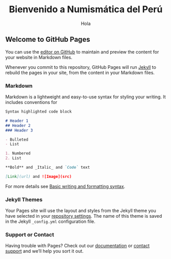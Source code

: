 <!DOCTYPE html>
<html>
<head>
	<meta charset="utf-5">
	<title>Numismática Perú</title>
	<meta name="author" content="Josue">
	<link rel="icon" sizes="192x192" href="https://raw.githubusercontent.com/JosueMejia01/numismatica-peru/main/machu-picchu.ico">
</head>
  <body><center><h1 id="element-1">Bienvenido a Numismática del Perú</h1>
  	<p>Hola</p>
  </center>  
</body>
</html>

## Welcome to GitHub Pages

You can use the [editor on GitHub](https://github.com/JosueMejia01/numismatica-peru/edit/main/docs/index.md) to maintain and preview the content for your website in Markdown files.

Whenever you commit to this repository, GitHub Pages will run [Jekyll](https://jekyllrb.com/) to rebuild the pages in your site, from the content in your Markdown files.

### Markdown

Markdown is a lightweight and easy-to-use syntax for styling your writing. It includes conventions for

```markdown
Syntax highlighted code block

# Header 1
## Header 2
### Header 3

- Bulleted
- List

1. Numbered
2. List

**Bold** and _Italic_ and `Code` text

[Link](url) and ![Image](src)
```

For more details see [Basic writing and formatting syntax](https://docs.github.com/en/github/writing-on-github/getting-started-with-writing-and-formatting-on-github/basic-writing-and-formatting-syntax).

### Jekyll Themes

Your Pages site will use the layout and styles from the Jekyll theme you have selected in your [repository settings](https://github.com/JosueMejia01/numismatica-peru/settings/pages). The name of this theme is saved in the Jekyll `_config.yml` configuration file.

### Support or Contact

Having trouble with Pages? Check out our [documentation](https://docs.github.com/categories/github-pages-basics/) or [contact support](https://support.github.com/contact) and we’ll help you sort it out.
